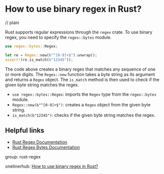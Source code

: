 # How to use binary regex in Rust?
// plain

Rust supports regular expressions through the `regex` crate. To use binary regex, you need to specify the `regex::bytes` module.

```rust
use regex::bytes::Regex;

let re = Regex::new(b"^[0-9]+$").unwrap();
assert!(re.is_match(b"12345"));
```

The code above creates a binary regex that matches any sequence of one or more digits. The `Regex::new` function takes a byte string as its argument and returns a `Regex` object. The `is_match` method is then used to check if the given byte string matches the regex.

- `use regex::bytes::Regex`: imports the `Regex` type from the `regex::bytes` module.
- `Regex::new(b"^[0-9]+$")`: creates a `Regex` object from the given byte string.
- `is_match(b"12345")`: checks if the given byte string matches the regex.

## Helpful links
- [Rust Regex Documentation](https://docs.rs/regex/1.3.9/regex/)
- [Rust Regex Bytes Documentation](https://docs.rs/regex/1.3.9/regex/bytes/index.html)

group: rust-regex

onelinerhub: [How to use binary regex in Rust?](https://onelinerhub.com/rust/how-to-use-binary-regex-in-rust)